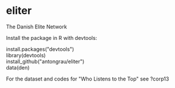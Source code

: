 # eliter
The Danish Elite Network   

Install the package in R with devtools:   

install.packages("devtools")   
library(devtools)   
install_github("antongrau/eliter")   
data(den)   

For the dataset and codes for "Who Listens to the Top" see ?corp13